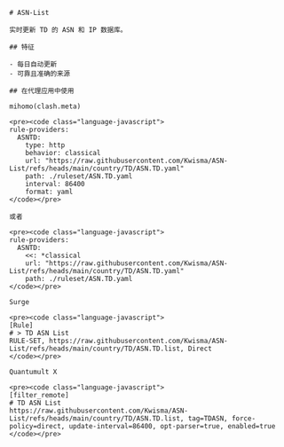 
    # ASN-List
    
    实时更新 TD 的 ASN 和 IP 数据库。
    
    ## 特征
    
    - 每日自动更新
    - 可靠且准确的来源
    
    ## 在代理应用中使用
    
    mihomo(clash.meta)
   
    <pre><code class="language-javascript">
    rule-providers:
      ASNTD:
        type: http
        behavior: classical
        url: "https://raw.githubusercontent.com/Kwisma/ASN-List/refs/heads/main/country/TD/ASN.TD.yaml"
        path: ./ruleset/ASN.TD.yaml
        interval: 86400
        format: yaml
    </code></pre>

    或者

    <pre><code class="language-javascript">
    rule-providers:
      ASNTD:
        <<: *classical
        url: "https://raw.githubusercontent.com/Kwisma/ASN-List/refs/heads/main/country/TD/ASN.TD.yaml"
        path: ./ruleset/ASN.TD.yaml
    </code></pre>
    
    Surge
    
    <pre><code class="language-javascript">
    [Rule]
    # > TD ASN List
    RULE-SET, https://raw.githubusercontent.com/Kwisma/ASN-List/refs/heads/main/country/TD/ASN.TD.list, Direct
    </code></pre>
    
    Quantumult X
    
    <pre><code class="language-javascript">
    [filter_remote]
    # TD ASN List
    https://raw.githubusercontent.com/Kwisma/ASN-List/refs/heads/main/country/TD/ASN.TD.list, tag=TDASN, force-policy=direct, update-interval=86400, opt-parser=true, enabled=true
    </code></pre>
    